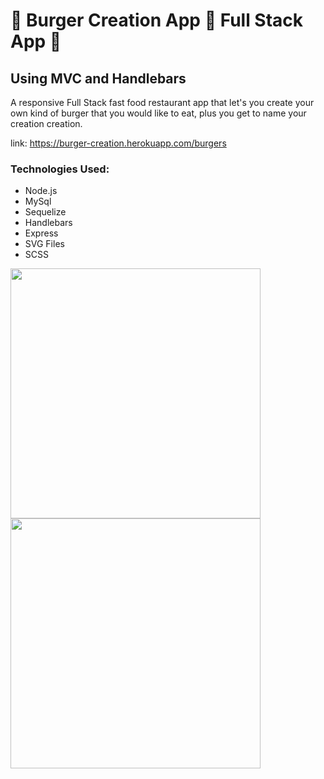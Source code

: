 # 🍔 Burger Creation App 🍟 Full Stack App 🍔
## Using MVC and Handlebars

A responsive Full Stack fast food restaurant app that let's you create your own kind of burger that you would like to eat, plus you get to name your creation creation.

link: https://burger-creation.herokuapp.com/burgers

### Technologies Used:
- Node.js
- MySql
- Sequelize
- Handlebars
- Express
- SVG Files
- SCSS

<p float="left">
  <img src="https://saboya-dev-github.s3.amazonaws.com/Screen+Shot+2020-11-10+at+6.07.43+PM.png" width=400px />
  <img src="https://saboya-dev-github.s3.amazonaws.com/Screen+Shot+2020-11-10+at+6.08.11+PM.png" width=400px />
</p>
